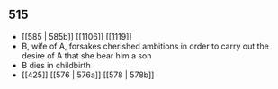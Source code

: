 ## 515
- [[585 | 585b]] [[1106]] [[1119]] 
- B, wife of A, forsakes cherished ambitions in order to carry out the desire of A that she bear him a son
- B dies in childbirth
- [[425]] [[576 | 576a]] [[578 | 578b]] 

